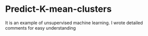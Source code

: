 # Predict-K-mean-clusters

It is an example of unsupervised machine learning.
I wrote detailed comments for easy understanding
